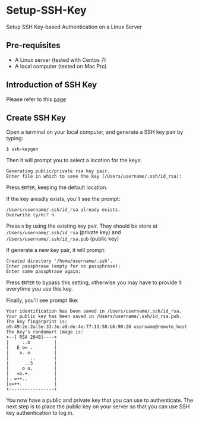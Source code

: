# Setup-SSH-Key
Setup SSH Key-based Authentication on a Linux Server

## Pre-requisites
* A Linux server (tested with Centos 7)
* A local computer (tested on Mac Pro)

## Introduction of SSH Key
Please refer to this [page](https://www.digitalocean.com/community/tutorials/how-to-configure-ssh-key-based-authentication-on-a-linux-server)

## Create SSH Key
Open a terminal on your local computer, and generate a SSH key pair by typing:
```
$ ssh-keygen
```
Then it will prompt you to select a location for the keys:
```
Generating public/private rsa key pair.
Enter file in which to save the key (/Users/username/.ssh/id_rsa):
```
Press `ENTER`, keeping the default location.

If the key areadly exists, you'll see the prompt:
```
/Users/username/.ssh/id_rsa already exists.
Overwrite (y/n)? n
```
Press `n` by using the existing key pair. They should be store at 
`/Users/username/.ssh/id_rsa` (private key) and `/Users/username/.ssh/id_rsa.pub` (public key)

If generate a new key pair, it will prompt:
```
Created directory '/home/username/.ssh'.
Enter passphrase (empty for no passphrase):
Enter same passphrase again: 
```
Press `ENTER` to bypass this setting, otherwise you may have to provide it everytime you use this key.

Finally, you'll see prompt like:
```
Your identification has been saved in /Users/username/.ssh/id_rsa.
Your public key has been saved in /Users/username/.ssh/id_rsa.pub.
The key fingerprint is:
a9:49:2e:2a:5e:33:3e:a9:de:4e:77:11:58:b6:90:26 username@remote_host
The key's randomart image is:
+--[ RSA 2048]----+
|     ..o         |
|   E o= .        |
|    o. o         |
|        ..       |
|      ..S        |
|     o o.        |
|   =o.+.         |
|. =++..          |
|o=++.            |
+-----------------+
```

You now have a public and private key that you can use to authenticate. The next step is to place the public key on your server so that you can use SSH key authentication to log in.

